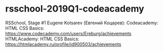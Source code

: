# rsschool-2019Q1-codeacademy
RSSchool, Stage #1
Eugene Kotsarev (Евгений Коцарев):
Codeacademy: HTML CSS Basics: https://www.codecademy.com/users/Ereburg/achievements
HTMLAcademy: HTML CSS Basics: https://htmlacademy.ru/profile/id900503/achievements
